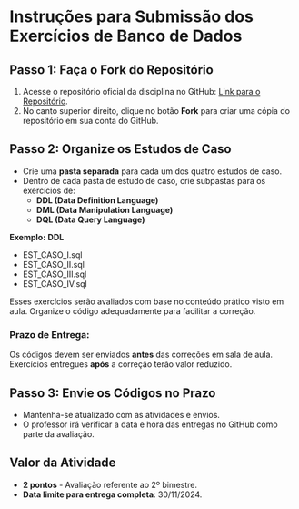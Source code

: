 # Instruções para Submissão dos Exercícios de Banco de Dados

## Passo 1: Faça o Fork do Repositório
1. Acesse o repositório oficial da disciplina no GitHub: [Link para o Repositório](https://github.com/gnrochabr/CC1M_20242_BD/).
2. No canto superior direito, clique no botão **Fork** para criar uma cópia do repositório em sua conta do GitHub.

## Passo 2: Organize os Estudos de Caso
- Crie uma **pasta separada** para cada um dos quatro estudos de caso.
- Dentro de cada pasta de estudo de caso, crie subpastas para os exercícios de:
  - **DDL (Data Definition Language)**
  - **DML (Data Manipulation Language)**
  - **DQL (Data Query Language)**

**Exemplo:**
**DDL** 
- EST_CASO_I.sql
- EST_CASO_II.sql
- EST_CASO_III.sql
- EST_CASO_IV.sql

Esses exercícios serão avaliados com base no conteúdo prático visto em aula. Organize o código adequadamente para facilitar a correção.

### Prazo de Entrega: 
Os códigos devem ser enviados **antes** das correções em sala de aula. Exercícios entregues **após** a correção terão valor reduzido.

## Passo 3: Envie os Códigos no Prazo
- Mantenha-se atualizado com as atividades e envios.
- O professor irá verificar a data e hora das entregas no GitHub como parte da avaliação.

## Valor da Atividade
- **2 pontos** - Avaliação referente ao 2º bimestre.
- **Data limite para entrega completa**: 30/11/2024.


